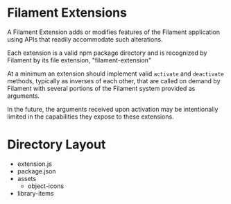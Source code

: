 Filament Extensions
===================

A Filament Extension adds or modifies features of the Filament application
using APIs that readily accommodate such alterations.

Each extension is a valid npm package directory and is recognized by Filament
by its file extension, "filament-extension"

At a minimum an extension should implement valid `activate` and `deactivate`
methods, typically as inverses of each other, that are called on demand
by Filament with several portions of the Filament system provided as arguments.

In the future, the arguments received upon activation may be intentionally limited
in the capabilities they expose to these extensions.

Directory Layout
================

- extension.js
- package.json
- assets
    - object-icons
- library-items
